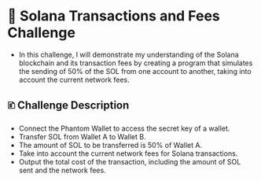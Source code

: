 # 🧠 Solana Transactions and Fees Challenge

- In this challenge, I will demonstrate my understanding of the Solana blockchain and its transaction fees by 
creating a program that simulates the sending of 50% of the SOL from one account to another, taking into account the current network fees.

## 🗈 Challenge Description
- Connect the Phantom Wallet to access the secret key of a wallet.
- Transfer SOL from Wallet A to Wallet B.
- The amount of SOL to be transferred is 50% of Wallet A.
- Take into account the current network fees for Solana transactions.
- Output the total cost of the transaction, including the amount of SOL sent and the network fees.